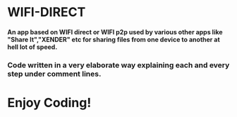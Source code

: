 # WIFI-DIRECT
#### An app based on WIFI direct or WIFI p2p used by various other apps like "Share It","XENDER" etc for sharing files from one device to another at  hell lot of speed.
### Code written in a very elaborate way explaining each and every step under comment lines.
# Enjoy Coding!
